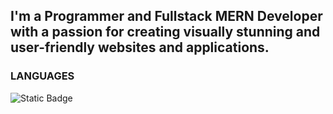## I'm a Programmer and Fullstack MERN Developer with a passion for creating visually stunning and user-friendly websites and applications.
### LANGUAGES
![Static Badge](https://img.shields.io/badge/just%20the%20message-8A2BE2-flat-square)
